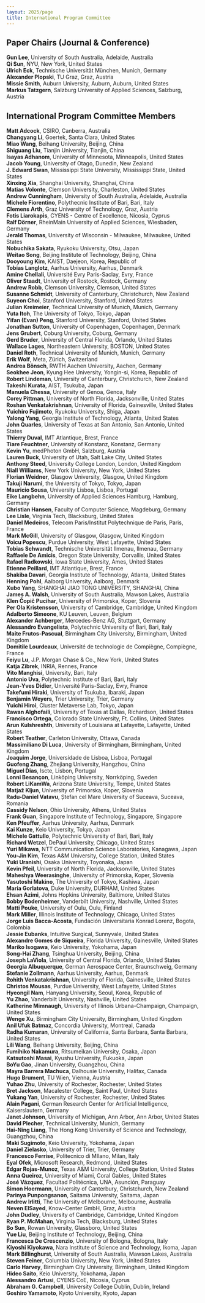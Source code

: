 ```yaml
---
layout: 2025/page
title: International Program Committee
---
```


## Paper Chairs (Journal & Conference)

**Gun Lee**, University of South Australia, Adelaide, Australia<br>
**Qi Sun**, NYU, New York, United States<br>
**Ulrich Eck**, Technische Universität München, Munich, Germany<br>
**Alexander Plopski**, TU Graz, Graz, Austria<br>
**Missie Smith**, Auburn University, Auburn, Auburn, United States<br>
**Markus Tatzgern**, Salzburg University of Applied Sciences, Salzburg, Austria

## International Program Committee Members

**Matt Adcock**, CSIRO, Canberra, Australia<br>
**Changyang Li**, Goertek, Santa Clara, United States<br>
**Miao Wang**, Beihang University, Beijing, China<br>
**Shiguang Liu**, Tianjin University, Tianjin, China<br>
**Isayas Adhanom**, University of Minnesota, Minneapolis, United States<br>
**Jacob Young**, University of Otago, Dunedin, New Zealand<br>
**J. Edward Swan**, Mississippi State University, Mississippi State, United States<br>
**Xinxing Xia**, Shanghai University, Shanghai, China<br>
**Matias Volonte**, Clemson University, Charleston, United States<br>
**Andrew Cunningham**, University of South Australia, Adelaide, Australia<br>
**Michele Fiorentino**, Polythecnic Institute of Bari, Bari, Italy<br>
**Clemens Arth**, Graz University of Technology, Graz, Austria<br>
**Fotis Liarokapis**, CYENS - Centre of Excellence, Nicosia, Cyprus<br>
**Ralf Dörner**, RheinMain University of Applied Sciences, Wiesbaden, Germany<br>
**Jerald Thomas**, University of Wisconsin - Milwaukee, Milwaukee, United States<br>
**Nobuchika Sakata**, Ryukoku University, Otsu, Japan<br>
**Weitao Song**, Beijing Institute of Technology, Beijing, China<br>
**Dooyoung Kim**, KAIST, Daejeon, Korea, Republic of<br>
**Tobias Langlotz**, Aarhus University, Aarhus, Denmark<br>
**Amine Chellali**, Université Evry Paris-Saclay, Evry, France<br>
**Oliver Staadt**, University of Rostock, Rostock, Germany<br>
**Andrew Robb**, Clemson University, Clemson, United States<br>
**Susanne Schmidt**, University of Canterbury, Christchurch, New Zealand<br>
**Suyeon Choi**, Stanford University, Stanford, United States<br>
**Julian Kreimeier**, Technical University of Munich, Munich, Germany<br>
**Yuta Itoh**, The University of Tokyo, Tokyo, Japan<br>
**Yifan (Evan) Peng**, Stanford University, Stanford, United States<br>
**Jonathan Sutton**, University of Copenhagen, Copenhagen, Denmark<br>
**Jens Grubert**, Coburg University, Coburg, Germany<br>
**Gerd Bruder**, University of Central Florida, Orlando, United States<br>
**Wallace Lages**, Northeastern University, BOSTON, United States<br>
**Daniel Roth**, Technical University of Munich, Munich, Germany<br>
**Erik Wolf**, Meta, Zürich, Switzerland<br>
**Andrea Bönsch**, RWTH Aachen University, Aachen, Germany<br>
**Seokhee Jeon**, Kyung Hee University, Yongin-si, Korea, Republic of<br>
**Robert Lindeman**, University of Canterbury, Christchurch, New Zealand<br>
**Takeshi Kurata**, AIST, Tsukuba, Japan<br>
**Manuela Chessa**, University of Genoa, Genoa, Italy<br>
**Corey Pittman**, University of North Florida, Jacksonville, United States<br>
**Roshan Venkatakrishnan**, University of Florida, Gainesville, United States<br>
**Yuichiro Fujimoto**, Ryukoku University, Shiga, Japan<br>
**Yalong Yang**, Georgia Institute of Technology, Atlanta, United States<br>
**John Quarles**, University of Texas at San Antonio, San Antonio, United States<br>
**Thierry Duval**, IMT Atlantique, Brest, France<br>
**Tiare Feuchtner**, University of Konstanz, Konstanz, Germany<br>
**Kevin Yu**, medPhoton GmbH, Salzburg, Austria<br>
**Lauren Buck**, University of Utah, Salt Lake City, United States<br>
**Anthony Steed**, University College London, London, United Kingdom<br>
**Niall Williams**, New York University, New York, United States<br>
**Florian Weidner**, Glasgow University, Glasgow, United Kingdom<br>
**Takuji Narumi**, the University of Tokyo, Tokyo, Japan<br>
**Mauricio Sousa**, University Lisboa, Lisboa, Portugal<br>
**Eike Langbehn**, University of Applied Sciences Hamburg, Hamburg, Germany<br>
**Christian Hansen**, Faculty of Computer Science, Magdeburg, Germany<br>
**Lee Lisle**, Virginia Tech, Blacksburg, United States<br>
**Daniel Medeiros**, Telecom Paris/Institut Polytechnique de Paris, Paris, France<br>
**Mark McGill**, University of Glasgow, Glasgow, United Kingdom<br>
**Voicu Popescu**, Purdue University, West Lafayette, United States<br>
**Tobias Schwandt**, Technische Universität Ilmenau, Ilmenau, Germany<br>
**Raffaele De Amicis**, Oregon State University, Corvallis, United States<br>
**Rafael Radkowski**, Iowa State University, Ames, United States<br>
**Etienne Peillard**, IMT Atlantique, Brest, France<br>
**Shakiba Davari**, Georgia Institute of Technology, Atlanta, United States<br>
**Henning Pohl**, Aalborg University, Aalborg, Denmark<br>
**Xubo Yang**, SHANGHAI JIAO TONG UNIVERSITY, SHANGHAI, China<br>
**James A. Walsh**, University of South Australia, Mawson Lakes, Australia<br>
**Klen Čopič Pucihar**, University of Primorska, Koper, Slovenia<br>
**Per Ola Kristensson**, University of Cambridge, Cambridge, United Kingdom<br>
**Adalberto Simeone**, KU Leuven, Leuven, Belgium<br>
**Alexander Achberger**, Mercedes-Benz AG, Stuttgart, Germany<br>
**Alessandro Evangelista**, Polytechnic University of Bari, Bari, Italy<br>
**Maite Frutos-Pascual**, Birmingham City University, Birmingham, United Kingdom<br>
**Domitile Lourdeaux**, Université de technologie de Compiègne, Compiègne, France<br>
**Feiyu Lu**, J.P. Morgan Chase & Co., New York, United States<br>
**Katja Zibrek**, INRIA, Rennes, France<br>
**Vito Manghisi**, University, Bari, Italy<br>
**Antonio Uva**, Polytechnic Institute of Bari, Bari, Italy<br>
**Jean-Yves Didier**, Université Paris-Saclay, Evry, France<br>
**Takefumi Hiraki**, University of Tsukuba, Ibaraki, Japan<br>
**Benjamin Weyers**, Trier University, Trier, Germany<br>
**Yuichi Hiroi**, Cluster Metaverse Lab, Tokyo, Japan<br>
**Rawan Alghofaili**, University of Texas at Dallas, Richardson, United States<br>
**Francisco Ortega**, Colorado State University, Ft. Collins, United States<br>
**Arun Kulshreshth**, University of Louisiana at Lafayette, Lafayette, United States<br>
**Robert Teather**, Carleton University, Ottawa, Canada<br>
**Massimiliano Di Luca**, University of Birmingham, Birmingham, United Kingdom<br>
**Joaquim Jorge**, Universidade de Lisboa, Lisboa, Portugal<br>
**Guofeng Zhang**, Zhejiang University, Hangzhou, China<br>
**Miguel Dias**, Iscte, Lisbon, Portugal<br>
**Lonni Besançon**, Linköping University, Norrköping, Sweden<br>
**Robert LiKamWa**, Arizona State University, Tempe, United States<br>
**Matjaž Kljun**, University of Primorska, Koper, Slovenia<br>
**Radu-Daniel Vatavu**, Ștefan cel Mare University of Suceava, Suceava, Romania<br>
**Cassidy Nelson**, Ohio University, Athens, United States<br>
**Frank Guan**, Singapore Institute of Technology, Singapore, Singapore<br>
**Ken Pfeuffer**, Aarhus University, Aarhus, Denmark<br>
**Kai Kunze**, Keio University, Tokyo, Japan<br>
**Michele Gattullo**, Polytechnic University of Bari, Bari, Italy<br>
**Richard Wetzel**, DePaul University, Chicago, United States<br>
**Yuri Mikawa**, NTT Communication Science Laboratories, Kanagawa, Japan<br>
**You-Jin Kim**, Texas A&M University, College Station, United States<br>
**Yuki Uranishi**, Osaka University, Toyonaka, Japan<br>
**Kevin Pfeil**, University of North Florida, Jacksonville, United States<br>
**Maheshya Weerasinghe**, University of Primorska, Koper, Slovenia<br>
**Yasutoshi Makino**, The University of Tokyo, Kashiwa, Japan<br>
**Maria Gorlatova**, Duke University, DURHAM, United States<br>
**Ehsan Azimi**, Johns Hopkins University, Baltimore, United States<br>
**Bobby Bodenheimer**, Vanderbilt University, Nashville, United States<br>
**Matti Pouke**, University of Oulu, Oulu, Finland<br>
**Mark Miller**, Illinois Institute of Technology, Chicago, United States<br>
**Jorge Luis Bacca-Acosta**, Fundación Universitaria Konrad Lorenz, Bogota, Colombia<br>
**Jessie Eubanks**, Intuitive Surgical, Sunnyvale, United States<br>
**Alexandre Gomes de Siqueira**, Florida University, Gainesville, United States<br>
**Mariko Isogawa**, Keio University, Yokohama, Japan<br>
**Song-Hai Zhang**, Tsinghua University, Beijing, China<br>
**Joseph LaViola**, University of Central Florida, Orlando, United States<br>
**Georgia Albuquerque**, German Aerospace Center, Braunschweig, Germany<br>
**Stefanie Zollmann**, Aarhus University, Aarhus, Denmark<br>
**Rohith Venkatakrishnan**, University of Florida, Gainesville, United States<br>
**Christos Mousas**, Purdue University, West Lafayette, United States<br>
**Hyeongil Nam**, Hanyang University, Seoul, Korea, Republic of<br>
**Yu Zhao**, Vanderbilt University, Nashville, United States<br>
**Katherine Mimnaugh**, University of Illinois Urbana-Champaign, Champaign, United States<br>
**Wenge Xu**, Birmingham City University, Birmingham, United Kingdom<br>
**Anil Ufuk Batmaz**, Concordia University, Montreal, Canada<br>
**Radha Kumaran**, University of California, Santa Barbara, Santa Barbara, United States<br>
**Lili Wang**, Beihang University, Beijing, China<br>
**Fumihiko Nakamura**, Ritsumeikan University, Osaka, Japan<br>
**Katsutoshi Masai**, Kyushu University, Fukuoka, Japan<br>
**BoYu Gao**, Jinan University, Guangzhou, China<br>
**Mayra Barrera Machuca**, Dalhousie University, Halifax, Canada<br>
**Hugo Brument**, TU Wien, Vienna, Austria<br>
**Yuhao Zhu**, University of Rochester, Rochester, United States<br>
**Bret Jackson**, Macalester College, Saint Paul, United States<br>
**Yukang Yan**, University of Rochester, Rochester, United States<br>
**Alain Pagani**, German Research Center for Artificial Intelligence, Kaiserslautern, Germany<br>
**Janet Johnson**, University of Michigan, Ann Arbor, Ann Arbor, United States<br>
**David Plecher**, Technical University, Munich, Germany<br>
**Hai-Ning Liang**, The Hong Kong University of Science and Technology, Guangzhou, China<br>
**Maki Sugimoto**, Keio University, Yokohama, Japan<br>
**Daniel Zielasko**, University of Trier, Trier, Germany<br>
**Francesco Ferrise**, Politecnico di MIlano, Milan, Italy<br>
**Eyal Ofek**, Microsoft Research, Redmond, United States<br>
**Edgar Rojas-Munoz**, Texas A&M University, College Station, United States<br>
**Anna Queiroz**, University of Miami, Coral Gables, United States<br>
**José Vázquez**, Facultad Politécnica, UNA, Asunción, Paraguay<br>
**Simon Hoermann**, University of Canterbury, Christchurch, New Zealand<br>
**Parinya Punpongsanon**, Saitama University, Saitama, Japan<br>
**Andrew Irlitti**, The University of Melbourne, Melbourne, Australia<br>
**Neven ElSayed**, Know-Center GmbH, Graz, Austria<br>
**John Dudley**, University of Cambridge, Cambridge, United Kingdom<br>
**Ryan P. McMahan**, Virginia Tech, Blacksburg, United States<br>
**Bo Sun**, Rowan University, Glassboro, United States<br>
**Yue Liu**, Beijing Institute of Technology, Beijing, China<br>
**Francesca De Crescenzio**, University of Bologna, Bologna, Italy<br>
**Kiyoshi Kiyokawa**, Nara Institute of Science and Technology, Ikoma, Japan<br>
**Mark Billinghurst**, University of South Australia, Mawson Lakes, Australia<br>
**Steven Feiner**, Columbia University, New York, United States<br>
**Carlo Harvey**, Birmingham City University, Birmingham, United Kingdom<br>
**Hideo Saito**, Keio University, Yokohama, Japan<br>
**Alessandro Artusi**, CYENS CoE, Nicosia, Cyprus<br>
**Abraham G. Campbell**, University College Dublin, Dublin, Ireland<br>
**Goshiro Yamamoto**, Kyoto University, Kyoto, Japan
